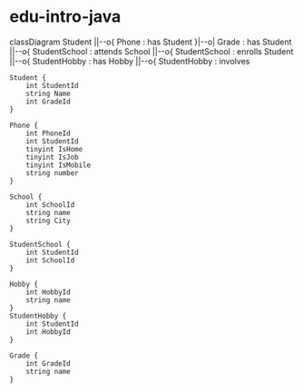 # edu-intro-java

classDiagram
    Student ||--o{ Phone : has
    Student }|--o| Grade : has
    Student ||--o{ StudentSchool : attends
    School ||--o{ StudentSchool : enrolls
    Student ||--o{ StudentHobby : has
    Hobby ||--o{ StudentHobby : involves


    Student {
        int StudentId
        string Name
        int GradeId
    }

    Phone {
        int PhoneId
        int StudentId
        tinyint IsHome
        tinyint IsJob
        tinyint IsMobile
        string number
    }

    School {
        int SchoolId
        string name
        string City
    }

    StudentSchool {
        int StudentId
        int SchoolId
    }

    Hobby {
        int HobbyId
        string name
    }
    StudentHobby {
        int StudentId
        int HobbyId
    }

    Grade {
        int GradeId
        string name
    }

